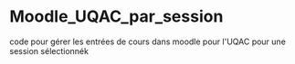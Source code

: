 # Moodle_UQAC_par_session
code pour gérer les entrées de cours dans moodle pour l'UQAC pour une session sélectionnék
